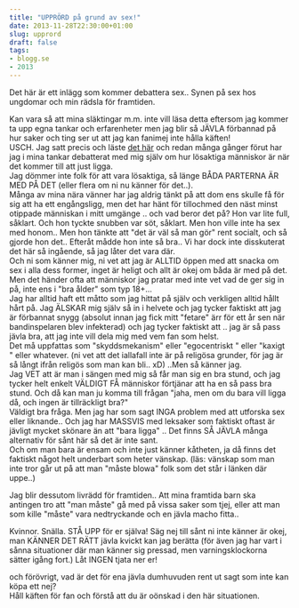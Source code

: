 ```yaml
---
title: "UPPRÖRD på grund av sex!"
date: 2013-11-28T22:30:00+01:00
slug: upprord
draft: false
tags:
- blogg.se
- 2013
---
```

Det här är ett inlägg som kommer debattera sex.. Synen på sex hos ungdomar och min rädsla för framtiden.

Kan vara så att mina släktingar m.m. inte vill läsa detta eftersom jag kommer ta upp egna tankar och erfarenheter men jag blir så JÄVLA förbannad på hur saker och ting ser ut att jag kan fanimej inte hålla käften!  
USCH. Jag satt precis och läste [det här](http://www.dn.se/sthlm/raare-attityd-till-sexbrott-bland-unga/) och redan många gånger förut har jag i mina tankar debatterat med mig själv om hur lösaktiga människor är när det kommer till att just ligga.  
Jag dömmer inte folk för att vara lösaktiga, så länge BÅDA PARTERNA ÄR MED PÅ DET (eller flera om ni nu känner för det..).  
Många av mina nära vänner har jag aldrig tänkt på att dom ens skulle få för sig att ha ett engångsligg, men det har hänt för tillochmed den näst minst otippade människan i mitt umgänge .. och vad beror det på? Hon var lite full, såklart. Och hon tyckte snubben var söt, såklart. Men hon ville inte ha sex med honom.. Men hon tänkte att "det är väl så man gör" rent socialt, och så gjorde hon det.. Efteråt mådde hon inte så bra.. Vi har dock inte disskuterat det här så ingående, så jag låter det vara där.  
Och ni som känner mig, ni vet att jag är ALLTID öppen med att snacka om sex i alla dess former, inget är heligt och allt är okej om båda är med på det. Men det händer ofta att människor jag pratar med inte vet vad de ger sig in på, inte ens i "bra ålder" som typ 18+...  
Jag har alltid haft ett måtto som jag hittat på själv och verkligen alltid hållt hårt på. Jag ÄLSKAR mig själv så in i helvete och jag tycker faktiskt att jag är förbannat snygg (absolut innan jag fick mitt "fetare" ärr för ett år sen när bandinspelaren blev infekterad) och jag tycker faktiskt att .. jag är så pass jävla bra, att jag inte vill dela mig med vem fan som helst.  
Det må uppfattas som "skyddsmekanism" eller "egocentriskt " eller "kaxigt " eller whatever. (ni vet att det iallafall inte är på religösa grunder, för jag är så långt ifrån religös som man kan bli.. xD) ..Men så känner jag.  
Jag VET att är man i sängen med mig så får man sig en bra stund, och jag tycker helt enkelt VÄLDIGT FÅ människor förtjänar att ha en så pass bra stund. Och då kan man ju komma till frågan "jaha, men om du bara vill ligga då, och ingen är tillräckligt bra?"  
Väldigt bra fråga. Men jag har som sagt INGA problem med att utforska sex eller liknande.. Och jag har MASSVIS med leksaker som faktiskt oftast är jävligt mycket skönare än att "bara ligga" .. Det finns SÅ JÄVLA många alternativ för sånt här så det är inte sant.  
Och om man bara är ensam och inte just känner kåtheten, ja då finns det faktiskt något helt underbart som heter vänskap. (läs: vänskap som man inte tror går ut på att man "måste blowa" folk som det står i länken där uppe..)  
  

Jag blir dessutom livrädd för framtiden.. Att mina framtida barn ska antingen tro att "man måste" gå med på vissa saker som tjej, eller att man som kille "måste" vara nedtryckande och en jävla macho fitta..

  
Kvinnor. Snälla. STÅ UPP för er själva! Säg nej till sånt ni inte känner är okej, man KÄNNER DET RÄTT jävla kvickt kan jag berätta (för även jag har vart i sånna situationer där man känner sig pressad, men varningsklockorna sätter igång fort.) Låt INGEN tjata ner er!  
  
och förövrigt, vad är det för ena jävla dumhuvuden rent ut sagt som inte kan köpa ett nej?  
Håll käften för fan och förstå att du är oönskad i den här situationen.